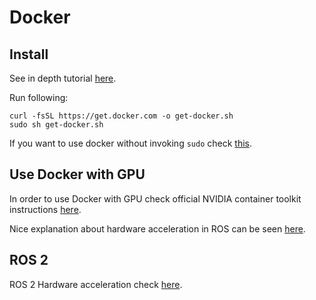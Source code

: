 # Docker 

## Install 

See in depth tutorial [here](https://docs.docker.com/engine/install/ubuntu/). 

Run following: 
```
curl -fsSL https://get.docker.com -o get-docker.sh
sudo sh get-docker.sh
```

If you want to use docker without invoking `sudo` check [this](https://docs.docker.com/engine/install/linux-postinstall/#manage-docker-as-a-non-root-user). 

## Use Docker with GPU

In order to use Docker with GPU check official NVIDIA container toolkit instructions [here](https://docs.nvidia.com/datacenter/cloud-native/container-toolkit/latest/install-guide.html).

Nice explanation about hardware acceleration in ROS can be seen [here](http://wiki.ros.org/docker/Tutorials/Hardware%20Acceleration). 

## ROS 2

ROS 2 Hardware acceleration check [here](https://github.com/orgs/ros-acceleration/repositories?type=all). 

